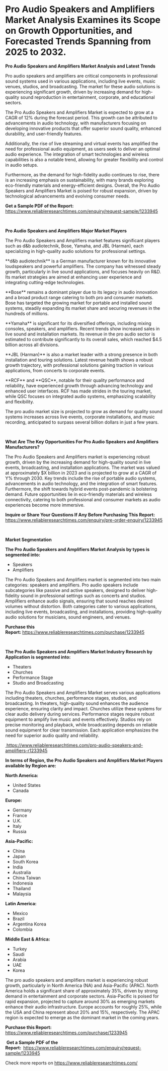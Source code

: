 <p><h1>Pro Audio Speakers and Amplifiers Market Analysis Examines its Scope on Growth Opportunities, and Forecasted Trends Spanning from 2025 to 2032.</h1></p><p><strong>Pro Audio Speakers and Amplifiers Market Analysis and Latest Trends</strong></p>
<p><p>Pro audio speakers and amplifiers are critical components in professional sound systems used in various applications, including live events, music venues, studios, and broadcasting. The market for these audio solutions is experiencing significant growth, driven by increasing demand for high-quality sound reproduction in entertainment, corporate, and educational sectors. </p><p>The Pro Audio Speakers and Amplifiers Market is expected to grow at a CAGR of 12% during the forecast period. This growth can be attributed to advancements in audio technology, with manufacturers focusing on developing innovative products that offer superior sound quality, enhanced durability, and user-friendly features. </p><p>Additionally, the rise of live streaming and virtual events has amplified the need for professional audio equipment, as users seek to deliver an optimal audio experience. The integration of smart technologies and wireless capabilities is also a notable trend, allowing for greater flexibility and control in audio setups. </p><p>Furthermore, as the demand for high-fidelity audio continues to rise, there is an increasing emphasis on sustainability, with many brands exploring eco-friendly materials and energy-efficient designs. Overall, the Pro Audio Speakers and Amplifiers Market is poised for robust expansion, driven by technological advancements and evolving consumer needs.</p></p>
<p><strong>Get a Sample PDF of the Report:&nbsp;</strong> <a href="https://www.reliableresearchtimes.com/enquiry/request-sample/1233945?utm_campaign=3363&utm_medium=2&utm_source=Github&utm_content=ia&utm_term=25032025&utm_id=pro-audio-speakers-and-amplifiers">https://www.reliableresearchtimes.com/enquiry/request-sample/1233945</a></p>
<p>&nbsp;</p>
<p><strong>Pro Audio Speakers and Amplifiers Major Market Players</strong></p>
<p><p>The Pro Audio Speakers and Amplifiers market features significant players such as d&b audiotechnik, Bose, Yamaha, and JBL (Harman), each specializing in high-quality audio solutions for professional settings. </p><p>**d&b audiotechnik** is a German manufacturer known for its innovative loudspeakers and powerful amplifiers. The company has witnessed steady growth, particularly in live sound applications, and focuses heavily on R&D. Its market strategies are aimed at enhancing user experience and integrating cutting-edge technologies.</p><p>**Bose** remains a dominant player due to its legacy in audio innovation and a broad product range catering to both pro and consumer markets. Bose has targeted the growing market for portable and installed sound systems, steadily expanding its market share and securing revenues in the hundreds of millions.</p><p>**Yamaha** is significant for its diversified offerings, including mixing consoles, speakers, and amplifiers. Recent trends show increased sales in live sound and installation markets. Its revenue in the pro audio sector is estimated to contribute significantly to its overall sales, which reached $4.5 billion across all divisions.</p><p>**JBL (Harman)** is also a market leader with a strong presence in both installation and touring solutions. Latest revenue health shows a robust growth trajectory, with professional solutions gaining traction in various applications, from concerts to corporate events.</p><p>**RCF** and **QSC**, notable for their quality performance and reliability, have experienced growth through advancing technology and enhanced user interfaces. RCF has made strides in the touring market, while QSC focuses on integrated audio systems, emphasizing scalability and flexibility.</p><p>The pro audio market size is projected to grow as demand for quality sound systems increases across live events, corporate installations, and music recording, anticipated to surpass several billion dollars in just a few years.</p></p>
<p>&nbsp;</p>
<p><strong>What Are The Key Opportunities For Pro Audio Speakers and Amplifiers Manufacturers?</strong></p>
<p><p>The Pro Audio Speakers and Amplifiers market is experiencing robust growth, driven by the increasing demand for high-quality sound in live events, broadcasting, and installation applications. The market was valued at approximately $X billion in 2023 and is projected to grow at a CAGR of Y% through 2030. Key trends include the rise of portable audio systems, advancements in audio technology, and the integration of smart features. Furthermore, the shift towards hybrid events post-pandemic is bolstering demand. Future opportunities lie in eco-friendly materials and wireless connectivity, catering to both professional and consumer markets as audio experiences become more immersive.</p></p>
<p><strong>Inquire or Share Your Questions If Any Before Purchasing This Report:</strong> <a href="https://www.reliableresearchtimes.com/enquiry/pre-order-enquiry/1233945?utm_campaign=3363&utm_medium=2&utm_source=Github&utm_content=ia&utm_term=25032025&utm_id=pro-audio-speakers-and-amplifiers">https://www.reliableresearchtimes.com/enquiry/pre-order-enquiry/1233945</a></p>
<p>&nbsp;</p>
<p><strong>Market Segmentation</strong></p>
<p><strong>The Pro Audio Speakers and Amplifiers Market Analysis by types is segmented into:</strong></p>
<p><ul><li>Speakers</li><li>Amplifiers</li></ul></p>
<p><p>The Pro Audio Speakers and Amplifiers market is segmented into two main categories: speakers and amplifiers. Pro audio speakers include subcategories like passive and active speakers, designed to deliver high-fidelity sound in professional settings such as concerts and studios. Amplifiers enhance audio signals, ensuring that sound reaches desired volumes without distortion. Both categories cater to various applications, including live events, broadcasting, and installations, providing high-quality audio solutions for musicians, sound engineers, and venues.</p></p>
<p><strong>Purchase this Report:&nbsp;</strong><a href="https://www.reliableresearchtimes.com/purchase/1233945?utm_campaign=3363&utm_medium=2&utm_source=Github&utm_content=ia&utm_term=25032025&utm_id=pro-audio-speakers-and-amplifiers">https://www.reliableresearchtimes.com/purchase/1233945</a></p>
<p>&nbsp;</p>
<p><strong>The Pro Audio Speakers and Amplifiers Market Industry Research by Application is segmented into:</strong></p>
<p><ul><li>Theaters</li><li>Churches</li><li>Performance Stage</li><li>Studio and Broadcasting</li></ul></p>
<p><p>The Pro Audio Speakers and Amplifiers Market serves various applications including theaters, churches, performance stages, studios, and broadcasting. In theaters, high-quality sound enhances the audience experience, ensuring clarity and impact. Churches utilize these systems for clear audio delivery during services. Performance stages require robust equipment to amplify live music and events effectively. Studios rely on precise monitoring and playback, while broadcasting depends on reliable sound equipment for clear transmission. Each application emphasizes the need for superior audio quality and reliability.</p></p>
<p><a href="https://www.reliableresearchtimes.com/pro-audio-speakers-and-amplifiers-r1233945?utm_campaign=3363&utm_medium=2&utm_source=Github&utm_content=ia&utm_term=25032025&utm_id=pro-audio-speakers-and-amplifiers">&nbsp;https://www.reliableresearchtimes.com/pro-audio-speakers-and-amplifiers-r1233945</a></p>
<p><strong>In terms of Region, the Pro Audio Speakers and Amplifiers Market Players available by Region are:</strong></p>
<p>
    <p> <strong> North America: </strong>
        <ul>
            <li>United States</li>
            <li>Canada</li>
        </ul>
        </p> 
    <p> <strong> Europe: </strong>
        <ul>
            <li>Germany</li>
            <li>France</li>
            <li>U.K.</li>
            <li>Italy</li>
            <li>Russia</li>
        </ul>
        </p> 
    <p> <strong> Asia-Pacific: </strong>
        <ul>
            <li>China</li>
            <li>Japan</li>
            <li>South Korea</li>
            <li>India</li>
            <li>Australia</li>
            <li>China Taiwan</li>
            <li>Indonesia</li>
            <li>Thailand</li>
            <li>Malaysia</li>
        </ul>
        </p> 
    <p> <strong> Latin America: </strong>
        <ul>
            <li>Mexico</li>
            <li>Brazil</li>
            <li>Argentina Korea</li>
            <li>Colombia</li>
        </ul>
        </p> 
    <p> <strong> Middle East & Africa: </strong>
        <ul>
            <li>Turkey</li>
            <li>Saudi</li>
            <li>Arabia</li>
            <li>UAE</li>
            <li>Korea</li>
        </ul>
    </p>
    </p>
<p><p>The pro audio speakers and amplifiers market is experiencing robust growth, particularly in North America (NA) and Asia-Pacific (APAC). North America holds a significant share of approximately 35%, driven by strong demand in entertainment and corporate sectors. Asia-Pacific is poised for rapid expansion, projected to capture around 30% as emerging markets enhance their audio infrastructure. Europe accounts for roughly 25%, while the USA and China represent about 20% and 15%, respectively. The APAC region is expected to emerge as the dominant market in the coming years.</p></p>
<p><strong>Purchase this Report: </strong><a href="https://www.reliableresearchtimes.com/purchase/1233945?utm_campaign=3363&utm_medium=2&utm_source=Github&utm_content=ia&utm_term=25032025&utm_id=pro-audio-speakers-and-amplifiers">https://www.reliableresearchtimes.com/purchase/1233945</a></p>
<p>&nbsp;<strong>Get a Sample PDF of the Report:&nbsp;&nbsp;</strong><a href="https://www.reliableresearchtimes.com/enquiry/request-sample/1233945?utm_campaign=3363&utm_medium=2&utm_source=Github&utm_content=ia&utm_term=25032025&utm_id=pro-audio-speakers-and-amplifiers">https://www.reliableresearchtimes.com/enquiry/request-sample/1233945</a></p>
<p><strong></strong></p>
<p>Check more reports on <a href="https://www.reliableresearchtimes.com/?utm_campaign=3363&utm_medium=2&utm_source=Github&utm_content=ia&utm_term=25032025&utm_id=pro-audio-speakers-and-amplifiers">https://www.reliableresearchtimes.com/</a></p>